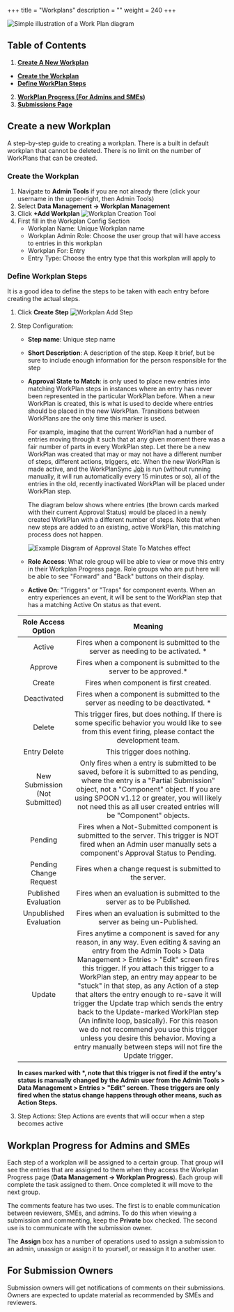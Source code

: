 +++
title = "Workplans"
description = ""
weight = 240
+++

![Simple illustration of a Work Plan diagram](/images/AppAdmin/Workplans/summarypic.png)

## Table of Contents

1. [**Create A New Workplan**](/applicationadmin/workplans/#create-a-new-workplan)
  * [**Create the Workplan**](/applicationadmin/workplans/#create-the-workplan)
  * [**Define WorkPlan Steps**](/applicationadmin/workplans/#define-workplan-steps)
2. [**WorkPlan Progress (For Admins and SMEs)**](/applicationadmin/workplans/#workplan-progress-for-admins-and-smes)
3. [**Submissions Page**](/applicationadmin/workplans/#for-submission-owners)

## Create a new Workplan

A step-by-step guide to creating a workplan. There is a built in default workplan that cannot be deleted. There is no limit on the number of WorkPlans
 that can be created.

### Create the Workplan

1. Navigate to __Admin Tools__ if you are not already there (click your username in the upper-right, then Admin Tools)
2. Select __Data Management &rarr; Workplan Management__
3. Click __+Add Workplan__ ![Workplan Creation Tool](/images/AppAdmin/AddWorkplan.JPG)
4. First fill in the Workplan Config Section
    * Workplan Name: Unique Workplan name
    * Workplan Admin Role: Choose the user group that will have access to entries in this workplan
    * Workplan For: Entry
    * Entry Type: Choose the entry type that this workplan will apply to

###  Define Workplan Steps

It is a good idea to define the steps to be taken with each entry before creating the actual steps.

1. Click __Create Step__ ![Workplan Add Step](/images/AppAdmin/WorkplanCreateStep.JPG)
1. Step Configuration:
    * **Step name**: Unique step name
    * **Short Description**: A description of the step. Keep it brief, but be sure to include enough information for the person responsible for the step
    * **Approval State to Match**: is only used to place new entries into matching WorkPlan steps in instances where an entry has never been represented in
        the particular WorkPlan before. When a new WorkPlan is created, this is what is used to decide where entries should be placed in the new WorkPlan.
        Transitions between WorkPlans are the only time this marker is used.

        For example, imagine that the current WorkPlan had a number of entries moving through it such that at any given moment there was a fair number
        of parts in every WorkPlan step. Let there be a new WorkPlan was created that may or may not have a different number of steps, different actions,
        triggers, etc. When the new WorkPlan is made active, and the WorkPlanSync [Job](/applicationadmin/applicationmanagement/#jobs) is run (without running manually, it will run automatically every
        15 minutes or so), all of the entries in the old, recently inactivated WorkPlan will be placed under WorkPlan step.

        The diagram below shows where entries (the brown cards marked with their current Approval Status) would be placed in a newly created
        WorkPlan with a different number of steps. Note that when new steps are added to an existing, active WorkPlan, this matching process
        does not happen.

        ![Example Diagram of Approval State To Matches effect](/images/AppAdmin/Workplans/approvaltomatch.png)

    * **Role Access**: What role group will be able to view or move this entry in their Workplan Progress page. Role groups who are put here will be able to see "Forward" and "Back" buttons on their display.
    * **Active On**: "Triggers" or "Traps" for component events. When an entry experiences an event, it will be sent to the WorkPlan step that has a matching Active On status as that event.

    |      Role Access Option        |                                                                                                                                                                                                                                                     Meaning                                                                                                                                                                                                                                                     |
    |:------------------------------:|:---------------------------------------------------------------------------------------------------------------------------------------------------------------------------------------------------------------------------------------------------------------------------------------------------------------------------------------------------------------------------------------------------------------------------------------------------------------------------------------------------------------:|
    | Active                         | Fires when a component is submitted to the server as needing to  be activated. *                                                                                                                                                                                                                                                                                                                                                                                                                                |
    | Approve                        | Fires when a component is submitted to the server to be approved.*                                                                                                                                                                                                                                                                                                                                                                                                                                              |
    | Create                         | Fires when component is first created.                                                                                                                                                                                                                                                                                                                                                                                                                                                                          |
    | Deactivated                    | Fires when a component is submitted to the server as needing to be  deactivated. *                                                                                                                                                                                                                                                                                                                                                                                                                              |
    | Delete                         | This trigger fires, but does nothing. If there is some specific behavior  you would like to see from this event firing, please contact the  development team.                                                                                                                                                                                                                                                                                                                                                   |
    | Entry Delete                   | This trigger does nothing.                                                                                                                                                                                                                                                                                                                                                                                                                                                                                      |
    | New Submission (Not Submitted) | Only fires when a entry is submitted to be saved, before it is submitted to as pending, where the entry is a "Partial Submission" object, not a "Component"  object. If you are using SPOON v1.12 or greater, you will likely not need this as all user created entries will be "Component" objects.                                                                                                                                                                                                                    |
    | Pending                        | Fires when a Not-Submitted component is submitted to the server. This trigger is NOT fired when an Admin user manually sets a component's Approval Status to Pending.                                                                                                                                                                                                                                                                                                                                           |
    | Pending Change Request         | Fires when a change request is submitted to the server.                                                                                                                                                                                                                                                                                                                                                                                                                                                         |
    | Published Evaluation           | Fires when an evaluation is submitted to the server as to be Published.                                                                                                                                                                                                                                                                                                                                                                                                                                         |
    | Unpublished Evaluation         | Fires when an evaluation is submitted to the server as being un-Published.                                                                                                                                                                                                                                                                                                                                                                                                                                      |
    | Update                         | Fires anytime a component is saved for any reason, in any way. Even editing & saving an entry from the Admin Tools > Data Management > Entries > "Edit" screen fires this trigger. If you attach this trigger to a WorkPlan step, an entry may appear to be "stuck" in that step, as any Action of a step that alters the entry enough to re-save it will trigger the Update trap which sends the entry back to the Update-marked WorkPlan step (An infinite loop, basically). For this reason we do not recommend you use this trigger unless you desire this behavior. Moving a entry manually between steps will not fire the Update trigger.  |
    __In cases marked with *, note that this trigger is not fired if the entry's status is manually changed by the Admin user from the Admin Tools >
    Data Management > Entries > "Edit" screen. These triggers are only fired when the status change happens through other means, such as Action Steps.__

3. Step Actions: Step Actions are events that will occur when a step becomes active

## Workplan Progress for Admins and SMEs

Each step of a workplan will be assigned to a certain group. That group will see the entries that are assigned to them when they access the Workplan Progress page
(__Data Management &rarr; Workplan Progress__). Each group will complete the task assigned to them. Once completed it will move to the next group.

The comments feature has two uses. The first is to enable communication between reviewers, SMEs, and admins. To do this when viewing a submission and commenting, keep the __Private__ box checked.
 The second use is to communicate with the submission owner.

The __Assign__ box has a number of operations used to assign a submission to an admin, unassign or assign it to yourself, or reassign it to another user.

## For Submission Owners

Submission owners will get notifications of comments on their submissions. Owners are expected to update material as recommended by SMEs and reviewers.
